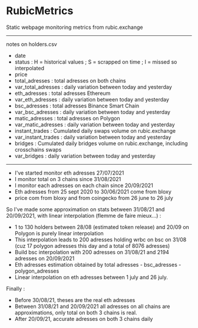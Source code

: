 # RubicMetrics

Static webpage monitoring metrics from rubic.exchange

-----------------

notes on holders.csv

* date
* status : H = historical values ; S = scrapped on time ; I = missed so interpolated
* price
* total_adresses : total adresses on both chains
* var_total_adresses : daily variation between today and yesterday
* eth_adresses : total adresses Ethereum
* var_eth_adresses : daily variation between today and yesterday
* bsc_adresses : total adresses Binance Smart Chain
* var_bsc_adresses : daily variation between today and yesterday
* matic_adresses : total adresses on Polygon
* var_matic_adresses : daily variation between today and yesterday
* instant_trades : Cumulated daily swaps volume on rubic.exchange
* var_instant_trades : daily variation between today and yesterday
* bridges : Cumulated daily bridges volume on rubic.exchange, including crosschains swaps
* var_bridges : daily variation between today and yesterday

-----------------

- I've started monitor eth adresses 27/07/2021
- I monitor total on 3 chains since 31/08/2021
- I monitor each adresses on each chain since 20/09/2021
- Eth adresses from 25 sept 2020 to 30/06/2021 come from bloxy
- price com from bloxy and from coingecko from 26 june to 26 july

So I've made some approximation on stats between 31/08/21 and 20/09/2021, with linear interpolation (flemme de faire mieux...) :
- 1 to 130 holders between 28/08 (estimated token release) and 20/09 on Polygon is purely linear interpolation
- This interpolation leads to 200 adresses holding wrbc on bsc on 31/08 (cuz 17 polygon adresses this day and a total of 8076 adresses)
- Build bsc interpolation with 200 adresses on 31/08/21 and 2194 adresses on 20/09/2021
- Eth adresses estimation obtained by total adresses - bsc_adresses - polygon_adresses
- Linear interpolation on eth adresses between 1 july and 26 july.

Finally :
- Before 30/08/21, theses are the real eth adresses
- Between 31/08/21 and 20/09/2021 all adresses on all chains are approximations, only total on both 3 chains is real.
- After 20/09/21, accurate adresses on both 3 chains daily

